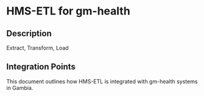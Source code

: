 # HMS-ETL for gm-health

## Description

Extract, Transform, Load

## Integration Points

This document outlines how HMS-ETL is integrated with gm-health systems in Gambia.
